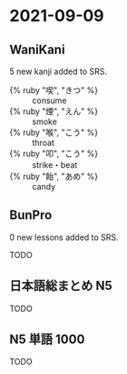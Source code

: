 # 2021-09-09

## WaniKani

5 new kanji added to SRS.

<dl>
  <div>
    <dt>{% ruby "喫", "きつ" %}</dt>
    <dd>consume</dd>
  </div>
  <div>
    <dt>{% ruby "煙", "えん" %}</dt>
    <dd>smoke</dd>
  </div>
  <div>
    <dt>{% ruby "喉", "こう" %}</dt>
    <dd>throat</dd>
  </div>
  <div>
    <dt>{% ruby "叩", "こう" %}</dt>
    <dd>strike・beat</dd>
  </div>
  <div>
    <dt>{% ruby "飴", "あめ" %}</dt>
    <dd>candy</dd>
  </div>
</dl>

## BunPro

0 new lessons added to SRS.

TODO

## 日本語総まとめ N5

TODO

## N5 単語 1000

TODO
